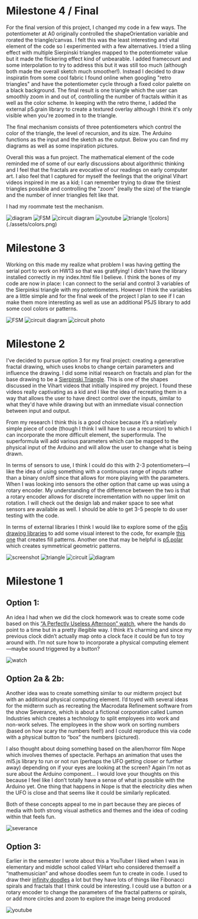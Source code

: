 # Milestone 4 / Final
For the final version of this project, I changed my code in a few ways. The potentiometer at A0 originally controlled the shapeOrientation variable and rorated the triangle/canvas. I felt this was the least interesting and vital element of the code so I experimented with a few alternatives. I tried a tiling effect with multiple Sierpinski triangles mapped to the potentiometer value but it made the flickering effect kind of unbearable. I added framecount and some interpolation to try to address this but it was still too much (although both made the overall sketch much smoother!). Instead I decided to draw inspiratin from some cool fabric I found online when googling "retro triangles" and have the potentiometer cycle through a fixed color palette on a black background. The final result is one triangle which the user can smoothly zoom in and out of, controlling the number of fractals within it as well as the color scheme. In keeping with the retro theme, I added the external p5.grain library to create a textured overlay although I think it's only visible when you're zoomed in to the triangle. 

The final mechanism consists of three potentiometers which control the color of the triangle, the level of recursion, and its size. The Arduino functions as the input and the sketch as the output. Below you can find my diagrams as well as some inspiration pictures. 

Overall this was a fun project. The mathematical element of the code reminded me of some of our early discussions about algorithmic thinking and I feel that the fractals are evocative of our readings on early computer art. I also feel that I captured for myself the feelings that the original Vihart videos inspired in me as a kid; I can remember trying to draw the tiniest triangles possible and controlling the "zoom" (really the size) of the triangle and the number of inner triangles felt like that. 

I had my roommate test the mechanism. 

![diagram](./assets/sysdiagram.png)
![FSM](./assets/FSM1.png)
![circuit diagram](./assets/circuitdiagram2.png)
![youtube](./assets/infinitedoodles.png)
![triangle](./assets/triangle2.png)
![colors] (./assets/colors.png)


# Milestone 3
Working on this made my realize what problem I was having getting the serial port to work on HW13 so that was gratifying! I didn't have the library installed correctly in my index.html file I believe. I think the bones of my code are now in place: I can connect to the serial and control 3 variables of the Sierpinksi triangle with my potentiometers. However I think the variables are a little simple and for the final week of the project I plan to see if I can make them more interesting as well as use an additional P5JS library to add some cool colors or patterns. 

![FSM](./assets/FSM1.png)
![circuit diagram](./assets/circuitdiagram2.png)
![circuit photo](./assets/circuitphoto.jpeg)

# Milestone 2
I’ve decided to pursue option 3 for my final project: creating a generative fractal drawing, which uses knobs to change certain parameters and influence the drawing. I did some initial research on fractals and plan for the base drawing to be a [Sierpinski Triangle](https://en.wikipedia.org/wiki/Sierpiński_triangle). This is one of the shapes discussed in the Vihart videos that initially inspired my project. I found these videos really captivating as a kid and I like the idea of recreating them in a way that allows the user to have direct control over the inputs, similar to what they'd have while drawing but with an immediate visual connection between input and output. 

From my research I think this is a good choice because it’s a relatively simple piece of code (though I think I will have to use a recursion) to which I can incorporate the more difficult element, the superformula. The superformula will add various parameters which can be mapped to the physical input of the Arduino and will allow the user to change what is being drawn. 

In terms of sensors to use, I think I could do this with 2-3 potentiometers—I like the idea of using something with a continuous range of inputs rather than a binary on/off since that allows for more playing with the parameters. When I was looking into sensors the other option that came up was using a rotary encoder. My understanding of the difference between the two is that a rotary encoder allows for discrete incrementation with no upper limit on rotation. I will check out the design lab and maker space to see what sensors are available as well. I should be able to get 3-5 people to do user testing with the code. 

In terms of external libraries I think I would like to explore some of the [p5js drawing libraries](https://p5js.org/libraries/directory/#drawing) to add some visual interest to the code, for example [this one](https://github.com/SYM380/p5.pattern) that creates fill patterns. Another one that may be helpful is [p5.polar](https://github.com/liz-peng/p5.Polar) which creates symmetrical geometric patterns. 

![screenshot](./assets/triangle1.png)
![triangle](./assets/triangle2.png)
![circuit](./assets/circuitdiagram1.png)
![diagram](./assets/sysdiagram.png)

# Milestone 1

## Option 1: 
An idea I had when we did the clock homework was to create some code based on this [“A Perfectly Useless Afternoon” watch](https://mrjoneswatches.com/products/a-perfectly-useless-afternoon), where the hands do point to a time but in a pretty illegible way. I think it’s charming and since my previous clock didn’t actually map onto a clock face it could be fun to toy around with. I’m not sure how to incorporate a physical computing element—maybe sound triggered by a button? 


![watch](./assets/watch.webp)

## Option 2a & 2b:
Another idea was to create something similar to our midterm project but with an additional physical computing element. I’d toyed with several ideas for the midterm such as recreating the Macrodata Refinement software from the show Severance, which is about a fictional corporation called Lumon Industries which creates a technology to split employees into work and non-work selves. The employees in the show work on sorting numbers (based on how scary the numbers feel!) and I could reproduce this via code with a physical button to “box” the numbers (pictured). 

I also thought about doing something based on the alien/horror film Nope which involves themes of spectacle. Perhaps an animation that uses the ml5.js library to run or not run (perhaps the UFO getting closer or further away) depending on if your eyes are looking at the screen? Again I’m not as sure about the Arduino component… I would love your thoughts on this because I feel like I don’t totally have a sense of what is possible with the Arduino yet. One thing that happens in Nope is that the electricity dies when the UFO is close and that seems like it could be similarly replicated. 

Both of these concepts appeal to me in part because they are pieces of media with both strong visual asthetics and themes and the idea of coding within that feels fun. 

![severance](./assets/severance.avif)

## Option 3: 
Earlier in the semester I wrote about this a YouTuber I liked when I was in elementary and middle school called ViHart who considered themself a “mathemusician” and whose doodles seem fun to create in code. I used to draw their [infinity doodles](https://www.youtube.com/watch?v=DK5Z709J2eo) a lot but they have lots of things like Fibonacci spirals and fractals that I think could be interesting. I could use a button or a rotary encoder to change the parameters of the fractal patterns or spirals, or add more circles and zoom to explore the image being produced 

![youtube](./assets/infinitedoodles.png)